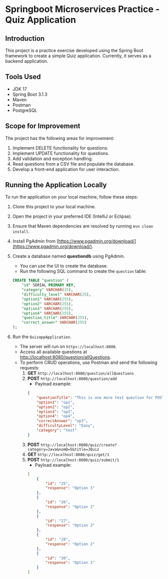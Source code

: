 # Springboot Microservices Practice - Quiz Application

## Introduction
This project is a practice exercise developed using the Spring Boot framework to create a simple Quiz application. Currently, it serves as a backend application.

## Tools Used
- JDK 17
- Spring Boot 3.1.3
- Maven
- Postman
- PostgreSQL

## Scope for Improvement
The project has the following areas for improvement:
1. Implement DELETE functionality for questions.
2. Implement UPDATE functionality for questions.
3. Add validation and exception handling.
4. Read questions from a CSV file and populate the database.
5. Develop a front-end application for user interaction.

## Running the Application Locally
To run the application on your local machine, follow these steps:

1. Clone this project to your local machine.
2. Open the project in your preferred IDE (IntelliJ or Eclipse).
3. Ensure that Maven dependencies are resolved by running `mvn clean install`.
4. Install PgAdmin from [https://www.pgadmin.org/download/](https://www.pgadmin.org/download/).
5. Create a database named **questiondb** using PgAdmin.
    - You can use the UI to create the database.
    - Run the following SQL command to create the `question` table:

   ```sql
   CREATE TABLE "question" (
       "id" SERIAL PRIMARY KEY,
       "category" VARCHAR(25),
       "difficulty_level" VARCHAR(25),
       "option1" VARCHAR(255),
       "option2" VARCHAR(255),
       "option3" VARCHAR(255),
       "option4" VARCHAR(255),
       "question_title" VARCHAR(255),
       "correct_answer" VARCHAR(255)
   );
   ```
6. Run the `QuizappApplication`.
    - The server will run on `https://localhost:8080`.
    - Access all available questions at [http://localhost:8080/question/allQuestions](http://localhost:8080/question/allQuestions).
    - To perform CRUD operations, use Postman and send the following requests:
        1. **GET** `http://localhost:8080/question/allQuestions`
        2. **POST** `http://localhost:8080/question/add`
            - Payload example:
           ```json
           {
               "questionTitle": "This is one more test question for POST?",
               "option1": "op1",
               "option2": "op2",
               "option3": "op3",
               "option4": "op4",
               "correctAnswer": "op3",
               "difficultyLevel": "Easy",
               "category": "test"
           }
           ```
        3. **POST** `http://localhost:8080/quiz/create?category=Java&numQ=5&title=JQuiz`
        4. **GET** `http://localhost:8080/quiz/get/1`
        5. **POST** `http://localhost:8080/quiz/submit/1`
            - Payload example:
           ```json
           [
               {
                   "id": "25",
                   "response": "Option 3"
               },
               {
                   "id": "26",
                   "response": "Option 2"
               },
               {
                   "id": "27",
                   "response": "Option 3"
               },
               {
                   "id": "28",
                   "response": "Option 2"
               },
               {
                   "id": "30",
                   "response": "Option 1"
               }
           ]
           ```